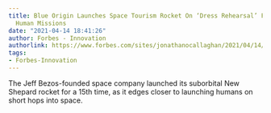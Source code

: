 ```yaml
---
title: Blue Origin Launches Space Tourism Rocket On ‘Dress Rehearsal’ For Upcoming
  Human Missions
date: "2021-04-14 18:41:26"
author: Forbes - Innovation
authorlink: https://www.forbes.com/sites/jonathanocallaghan/2021/04/14/blue-origin-launches-space-tourism-rocket-on-dress-rehearsal-for-upcoming-human-missions/
tags:
- Forbes-Innovation
---
```

The Jeff Bezos-founded space company launched its suborbital New Shepard rocket for a 15th time, as it edges closer to launching humans on short hops into space.